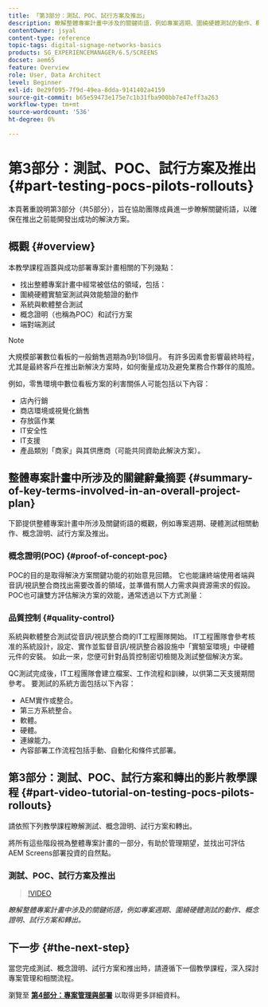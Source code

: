 ```yaml
---
title: 「第3部分：測試、POC、試行方案及推出」
description: 瞭解整體專案計畫中涉及的關鍵術語，例如專案週期、圍繞硬體測試的動作、概念證明、試行方案和轉出。
contentOwner: jsyal
content-type: reference
topic-tags: digital-signage-networks-basics
products: SG_EXPERIENCEMANAGER/6.5/SCREENS
docset: aem65
feature: Overview
role: User, Data Architect
level: Beginner
exl-id: 0e29f095-7f9d-49ea-8dda-9141402a4159
source-git-commit: b65e59473e175e7c1b31fba900bb7e47eff3a263
workflow-type: tm+mt
source-wordcount: '536'
ht-degree: 0%

---
```


# 第3部分：測試、POC、試行方案及推出 {#part-testing-pocs-pilots-rollouts}

本頁著重說明第3部分（共5部分），旨在協助團隊成員進一步瞭解關鍵術語，以確保在推出之前能開發出成功的解決方案。

## 概觀 {#overview}

本教學課程涵蓋與成功部署專案計畫相關的下列幾點：

* 找出整體專案計畫中經常被低估的領域，包括：
* 圍繞硬體實驗室測試與效能驗證的動作
* 系統與軟體整合測試
* 概念證明（也稱為POC）和試行方案
* 端對端測試

>[!NOTE]
>
>大規模部署數位看板的一般銷售週期為9到18個月。 有許多因素會影響最終時程，尤其是最終客戶在推出新解決方案時，如何衡量成功及避免業務合作夥伴的風險。

例如，零售環境中數位看板方案的利害關係人可能包括以下內容：

* 店內行銷
* 商店環境或視覺化銷售
* 存放區作業
* IT安全性
* IT支援
* 產品類別「商家」與其供應商（可能共同資助此解決方案）。

## 整體專案計畫中所涉及的關鍵辭彙摘要 {#summary-of-key-terms-involved-in-an-overall-project-plan}

下節提供整體專案計畫中所涉及關鍵術語的概觀，例如專案週期、硬體測試相關動作、概念證明、試行方案及推出。

### 概念證明(POC) {#proof-of-concept-poc}

POC的目的是取得解決方案關鍵功能的初始意見回饋。 它也能讓終端使用者端與音訊/視訊整合商找出需要改善的領域，並準備有關人力需求與資源需求的假設。 POC也可讓雙方評估解決方案的效能，通常透過以下方式測量：

### 品質控制 {#quality-control}

系統與軟體整合測試從音訊/視訊整合商的IT工程團隊開始。 IT工程團隊會參考核准的系統設計，設定、實作並監督音訊/視訊整合器設施中「實驗室環境」中硬體元件的安裝。 如此一來，您便可針對品質控制密切檢閱及測試整個解決方案。

QC測試完成後，IT工程團隊會建立檔案、工作流程和訓練，以供第二天支援期間參考。 要測試的系統方面包括以下內容：

* AEM實作或整合。
* 第三方系統整合。
* 軟體。
* 硬體。
* 連線能力。
* 內容部署工作流程包括手動、自動化和條件式部署。

## 第3部分：測試、POC、試行方案和轉出的影片教學課程 {#part-video-tutorial-on-testing-pocs-pilots-rollouts}

請依照下列教學課程瞭解測試、概念證明、試行方案和轉出。

將所有這些階段視為整體專案計畫的一部分，有助於管理期望，並找出可評估AEM Screens部署投資的自然點。

### 測試、POC、試行方案及推出

>[!VIDEO](https://video.tv.adobe.com/v/28405)

*瞭解整體專案計畫中涉及的關鍵術語，例如專案週期、圍繞硬體測試的動作、概念證明、試行方案和轉出。*

## 下一步 {#the-next-step}

當您完成測試、概念證明、試行方案和推出時，請遵循下一個教學課程，深入探討專案管理和相關流程。

瀏覽至 **[第4部分：專案管理與部署](project-management-and-deployment.md)** 以取得更多詳細資料。
